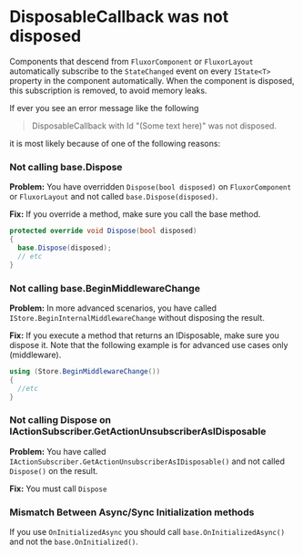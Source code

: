 # DisposableCallback was not disposed

Components that descend from `FluxorComponent` or `FluxorLayout` automatically subscribe to the
`StateChanged` event on every `IState<T>` property in the component automatically. When the component
is disposed, this subscription is removed, to avoid memory leaks.

If ever you see an error message like the following

> DisposableCallback with Id "(Some text here)" was not disposed.

it is most likely because of one of the following reasons:

### Not calling base.Dispose
**Problem:** You have overridden `Dispose(bool disposed)` on `FluxorComponent`
or `FluxorLayout` and not called `base.Dispose(disposed)`.

**Fix:** If you override a method, make sure you call the base method.

```c#
protected override void Dispose(bool disposed)
{
  base.Dispose(disposed);
  // etc
}
```

### Not calling base.BeginMiddlewareChange
**Problem:** In more advanced scenarios, you have called `IStore.BeginInternalMiddlewareChange` without
disposing the result.

**Fix:** If you execute a method that returns an IDisposable,
make sure you dispose it. Note that the following example is for
advanced use cases only (middleware).

```c#
using (Store.BeginMiddlewareChange())
{
  //etc
}
```

### Not calling Dispose on IActionSubscriber.GetActionUnsubscriberAsIDisposable
**Problem:** You have called `IActionSubscriber.GetActionUnsubscriberAsIDisposable()` and
not called `Dispose()` on the result.

**Fix:** You must call `Dispose`


### Mismatch Between Async/Sync Initialization methods

If you use `OnInitializedAsync` you should call `base.OnInitializedAsync()` and not the `base.OnInitialized()`.
